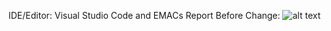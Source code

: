 IDE/Editor: Visual Studio Code and EMACs
Report Before Change:
![alt text](https://github.com/sglasher/Lasher-SeLina/issues/1#issue-693197944)
